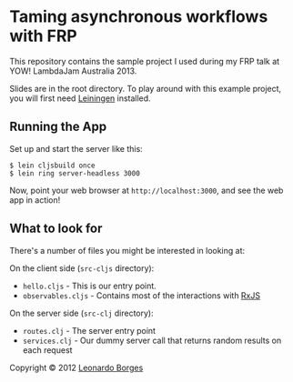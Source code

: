 # Taming asynchronous workflows with FRP

This repository contains the sample project I used during my FRP talk at YOW! LambdaJam Australia 2013. 

Slides are in the root directory.
To play around with this example project, you will first need
[Leiningen][1] installed.

## Running the App

Set up and start the server like this:

    $ lein cljsbuild once
    $ lein ring server-headless 3000

Now, point your web browser at `http://localhost:3000`, and see the web app in action!


## What to look for

There's a number of files you might be interested in looking at:

On the client side (`src-cljs` directory):

- `hello.cljs` - This is our entry point.
- `observables.cljs` - Contains most of the interactions with [RxJS][2]

On the server side (`src-clj` directory):

- `routes.clj`   - The server entry point
- `services.clj` - Our dummy server call that returns random results on each request


[1]: https://github.com/technomancy/leiningen
[2]: https://github.com/Reactive-Extensions/RxJS

Copyright © 2012 [Leonardo Borges](http://www.leonardoborges.com)